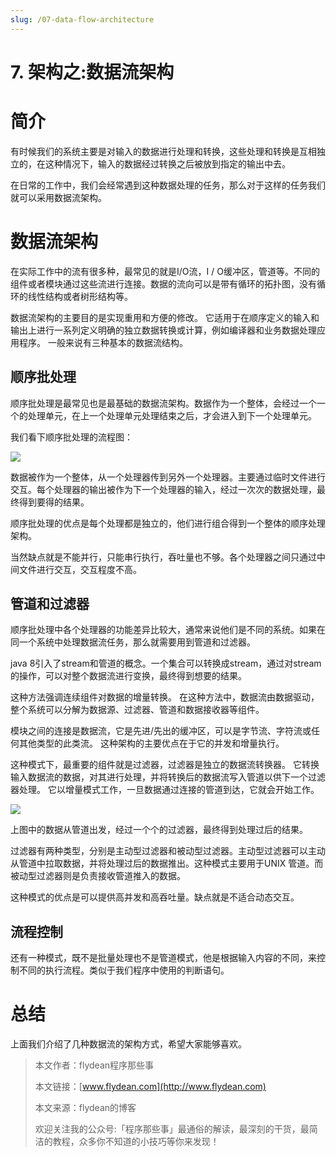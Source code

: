 ```yaml
---
slug: /07-data-flow-architecture
---
```


# 7. 架构之:数据流架构



# 简介

有时候我们的系统主要是对输入的数据进行处理和转换，这些处理和转换是互相独立的，在这种情况下，输入的数据经过转换之后被放到指定的输出中去。

在日常的工作中，我们会经常遇到这种数据处理的任务，那么对于这样的任务我们就可以采用数据流架构。

# 数据流架构

在实际工作中的流有很多种，最常见的就是I/O流，I / O缓冲区，管道等。不同的组件或者模块通过这些流进行连接。数据的流向可以是带有循环的拓扑图，没有循环的线性结构或者树形结构等。

数据流架构的主要目的是实现重用和方便的修改。 它适用于在顺序定义的输入和输出上进行一系列定义明确的独立数据转换或计算，例如编译器和业务数据处理应用程序。 一般来说有三种基本的数据流结构。

## 顺序批处理

顺序批处理是最常见也是最基础的数据流架构。数据作为一个整体，会经过一个一个的处理单元，在上一个处理单元处理结束之后，才会进入到下一个处理单元。

我们看下顺序批处理的流程图：

![](https://img-blog.csdnimg.cn/20210529140609747.png)



数据被作为一个整体，从一个处理器传到另外一个处理器。主要通过临时文件进行交互。每个处理器的输出被作为下一个处理器的输入，经过一次次的数据处理，最终得到要得的结果。

顺序批处理的优点是每个处理都是独立的，他们进行组合得到一个整体的顺序处理架构。

当然缺点就是不能并行，只能串行执行，吞吐量也不够。各个处理器之间只通过中间文件进行交互，交互程度不高。

## 管道和过滤器

顺序批处理中各个处理器的功能差异比较大，通常来说他们是不同的系统。如果在同一个系统中处理数据流任务，那么就需要用到管道和过滤器。

java 8引入了stream和管道的概念。一个集合可以转换成stream，通过对stream的操作，可以对整个数据流进行变换，最终得到想要的结果。

这种方法强调连续组件对数据的增量转换。 在这种方法中，数据流由数据驱动，整个系统可以分解为数据源、过滤器、管道和数据接收器等组件。

模块之间的连接是数据流，它是先进/先出的缓冲区，可以是字节流、字符流或任何其他类型的此类流。 这种架构的主要优点在于它的并发和增量执行。

这种模式下，最重要的组件就是过滤器，过滤器是独立的数据流转换器。 它转换输入数据流的数据，对其进行处理，并将转换后的数据流写入管道以供下一个过滤器处理。 它以增量模式工作，一旦数据通过连接的管道到达，它就会开始工作。 

![](https://img-blog.csdnimg.cn/20210529175420300.png)

上图中的数据从管道出发，经过一个个的过滤器，最终得到处理过后的结果。

过滤器有两种类型，分别是主动型过滤器和被动型过滤器。主动型过滤器可以主动从管道中拉取数据，并将处理过后的数据推出。这种模式主要用于UNIX 管道。而被动型过滤器则是负责接收管道推入的数据。

这种模式的优点是可以提供高并发和高吞吐量。缺点就是不适合动态交互。

## 流程控制

还有一种模式，既不是批量处理也不是管道模式，他是根据输入内容的不同，来控制不同的执行流程。类似于我们程序中使用的判断语句。

# 总结

上面我们介绍了几种数据流的架构方式，希望大家能够喜欢。



> 本文作者：flydean程序那些事
>
> 本文链接：[www.flydean.com](http://www.flydean.com)
>
> 本文来源：flydean的博客
>
> 欢迎关注我的公众号:「程序那些事」最通俗的解读，最深刻的干货，最简洁的教程，众多你不知道的小技巧等你来发现！

